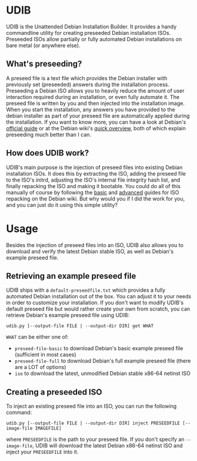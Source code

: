 # UDIB

UDIB is the Unattended Debian Installation Builder.
It provides a handy commandline utility for creating preseeded Debian installation ISOs.
Preseeded ISOs allow partially or fully automated Debian installations on bare metal (or anywhere else).

## What's preseeding?

A preseed file is a text file which provides the Debian installer with previously set (preseeded) answers during the installation process.
Preseeding a Debian ISO allows you to heavily reduce the amount of user interaction required during an installation, or even fully automate it.
The preseed file is written by you and then injected into the installation image.
When you start the installation, any answers you have provided to the debian installer as part of your preseed file are automatically applied during the installation.
If you want to know more, you can have a look at Debian's [official guide](https://www.debian.org/releases/stable/amd64/apb.en.html) or at the Debian wiki's [quick overview](https://wiki.debian.org/DebianInstaller/Preseed), both of which explain preseeding much better than I can.

## How does UDIB work?

UDIB's main purpose is the injection of preseed files into existing Debian installation ISOs.
It does this by extracting the ISO, adding the preseed file to the ISO's initrd, adjusting the ISO's internal file integrity hash list, and finally repacking the ISO and making it bootable.
You could do all of this manually of course by following the [basic](https://wiki.debian.org/DebianInstaller/Preseed/EditIso#Adding_a_Preseed_File_to_the_Initrd) and [advanced](https://wiki.debian.org/RepackBootableISO) guides for ISO repacking on the Debian wiki.
But why would you if I did the work for you, and you can just do it using this simple utility?

# Usage

Besides the injection of preseed files into an ISO, UDIB also allows you to download and verify the latest Debian stable ISO, as well as Debian's example preseed file.

## Retrieving an example preseed file

UDIB ships with a `default-preseedfile.txt` which provides a fully automated Debian installation out of the box.
You can adjust it to your needs in order to customize your installation.
If you don't want to modify UDIB's default preseed file but would rather create your own from scratch, you can retrieve Debian's example preseed file using UDIB:

```
udib.py [--output-file FILE | --output-dir DIR] get WHAT
```

`WHAT` can be either one of:

- `preseed-file-basic` to download Debian's basic example preseed file (sufficient in most cases)
- `preseed-file-full` to download Debian's full example preseed file (there are a LOT of options)
- `iso` to download the latest, unmodified Debian stable x86-64 netinst ISO

## Creating a preseeded ISO

To inject an existing preseed file into an ISO, you can run the following command:

```
udib.py [--output-file FILE | --output-dir DIR] inject PRESEEDFILE [--image-file IMAGEFILE]
```

where `PRESEEDFILE` is the path to your preseed file.
If you don't specify an `--image-file`, UDIB will download the latest Debian x86-64 netinst ISO and inject your `PRESEEDFILE` into it.
